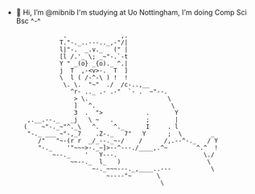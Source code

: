 - 👋 Hi, I’m @mibnib
I'm studying at Uo Nottingham, I'm doing Comp Sci Bsc ^-^

                   .               ,.
                  T."-._..---.._,-"/|
                  l|"-.  _.v._   (" |
                  [l /.'_ \; _~"-.`-t
                  Y " _(o} _{o)._ ^.|
                  j  T  ,-<v>-.  T  ]
                  \  l ( /-^-\ ) !  !
                   \. \.  "~"  ./  /c-..,__
                     ^r- .._ .- .-"  `- .  ~"--.
                      > \.                      \
                      ]   ^.                     \
                      3  .  ">            .       Y
         ,.__.--._   _j   \ ~   .         ;       |
        (    ~"-._~"^._\   ^.    ^._      I     . l
         "-._ ___ ~"-,_7    .Z-._   7"   Y      ;  \        _
            /"   "~-(r r  _/_--._~-/    /      /,.--^-._   / Y
            "-._    '"~~~>-._~]>--^---./____,.^~        ^.^  !
                ~--._    '   Y---.                        \./
                     ~~--._  l_   )                        \
                           ~-._~~~---._,____..---           \
                               ~----"~       \
                                              \
